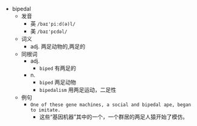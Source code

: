 - bipedal
  - 发音
    - 英 `/baɪ'piːd(ə)l/`
    - 美 `/baɪ'pɛdəl/`
  - 词义
    - adj. 两足动物的,两足的
  - 同根词
    - adj.
      - `biped` 有两足的
    - n.
      - `biped` 两足动物
      - `bipedalism` 用两足运动，二足性
  - 例句
    - `One of these gene machines, a social and bipedal ape, began to imitate.`
      - 这些“基因机器”其中的一个，一个群居的两足人猿开始了模仿。

